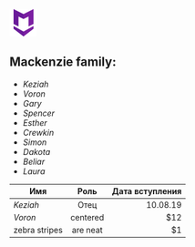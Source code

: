 ![я сосал меня ебали](https://github.com/adam-p/markdown-here/raw/master/src/common/images/icon48.png "ыы")

## Mackenzie family:
+ *Keziah*
+ *Voron*
+ *Gary*
+ *Spencer*
+ *Esther*
+ *Crewkin*
+ *Simon*
+ *Dakota*
+ *Beliar*
+ *Laura*




| Имя           | Роль          | Дата вступления |
| ------------- |:-------------:| ---------------:|
| *Keziah*      | Отец          | 10.08.19        |
| *Voron*       | centered      |   $12           |
| zebra stripes | are neat      |    $1           |
